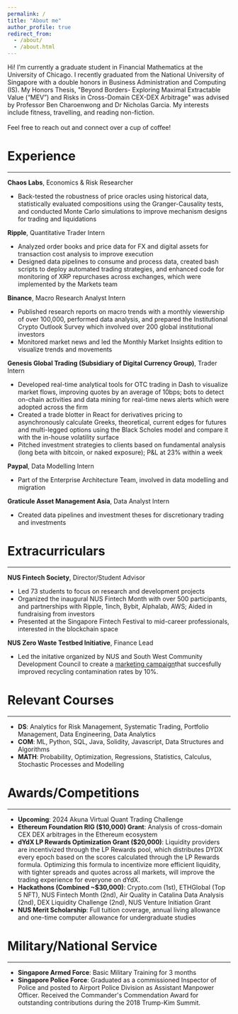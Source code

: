 ```yaml
---
permalink: /
title: "About me"
author_profile: true
redirect_from: 
  - /about/
  - /about.html
---
```


Hi! I’m currently a graduate student in Financial Mathematics at the University of Chicago. I recently graduated from the National University of Singapore with a double honors in Business Administration and Computing (IS). My Honors Thesis, "Beyond Borders- Exploring Maximal Extractable Value (“MEV”) and Risks in Cross-Domain CEX-DEX Arbitrage" was advised by Professor Ben Charoenwong and Dr Nicholas Garcia. My interests include fitness, travelling, and reading non-fiction. <br> <br> 
Feel free to reach out and connect over a cup of coffee!


Experience
======
--------
**Chaos Labs**, Economics & Risk Researcher
* Back-tested the robustness of price oracles using historical data, statistically evaluated compositions using the Granger-Causality tests, and conducted Monte Carlo simulations to improve mechanism designs for trading and liquidations

**Ripple**, Quantitative Trader Intern 
* Analyzed order books and price data for FX and digital assets for transaction cost analysis to improve execution
* Designed data pipelines to consume and process data, created bash scripts to deploy automated trading strategies, and enhanced code for monitoring of XRP repurchases across exchanges, which were implemented by the Markets team

**Binance**, Macro Research Analyst Intern
*	Published research reports on macro trends with a monthly viewership of over 100,000, performed data analysis, and prepared the Institutional Crypto Outlook Survey which involved over 200 global institutional investors 
*	Monitored market news and led the Monthly Market Insights edition to visualize trends and movements 



**Genesis Global Trading (Subsidiary of Digital Currency Group)**, Trader Intern 
* Developed real-time analytical tools for OTC trading in Dash to visualize market flows, improving quotes by an average of 10bps; bots to detect on-chain activities and data mining for real-time news alerts which were adopted across the firm
* Created a trade blotter in React for derivatives pricing to asynchronously calculate Greeks, theoretical, current edges for futures and multi-legged options using the Black Scholes model and compare it with the in-house volatility surface
* Pitched investment strategies to clients based on fundamental analysis (long beta with bitcoin, or naked exposure); P&L at 23% within a week


**Paypal**, Data Modelling Intern 
* Part of the Enterprise Architecture Team, involved in data modelling and migration


**Graticule Asset Management Asia**, Data Analyst Intern 
* Created data pipelines and investment theses for discretionary trading and investments

Extracurriculars
======
--------

**NUS Fintech Society**, Director/Student Advisor
* Led 73 students to focus on research and development projects 
* Organized the inaugural NUS Fintech Month with over 500 participants, and partnerships with Ripple, 1inch, Bybit, Alphalab, AWS; Aided in fundraising from investors
* Presented at the Singapore Fintech Festival to mid-career professionals, interested in the blockchain space 

**NUS Zero Waste Testbed Initiative**, Finance Lead
* Led the initative organized by NUS and South West Community Development Council to create a [marketing campaign](https://nus.edu.sg/zerowaste/whats-breaking-recycling-the-culprit-behind-lower-recycling-rates)that succesfully improved recycling contamination rates by 10%. 


Relevant Courses
======
--------
* **DS**: Analytics for Risk Management, Systematic Trading, Portfolio Management, Data Engineering, Data Analytics <br> 
* **COM**: ML, Python, SQL, Java, Solidity, Javascript, Data Structures and Algorithms <br>
* **MATH**: Probability, Optimization, Regressions, Statistics, Calculus, Stochastic Processes and Modelling




Awards/Competitions
======
--------

* **Upcoming**: 2024 Akuna Virtual Quant Trading Challenge
* **Ethereum Foundation RIG ($10,000) Grant**: Analysis of cross-domain CEX DEX arbitrages in the Ethereum ecosystem
* **dYdX LP Rewards Optimization Grant ($20,000)**: Liquidity providers are incentivized through the LP Rewards pool, which distributes DYDX every epoch based on the scores calculated through the LP Rewards formula. Optimizing this formula to incentivize more efficient liquidity, with tighter spreads and quotes across all markets, will improve the trading experience for everyone on dYdX. 
* **Hackathons (Combined ~$30,000)**: Crypto.com (1st), ETHGlobal (Top 5 NFT), NUS Fintech Month (2nd), Air Quality in Catalina Data Analysis (2nd), DEX Liquidity Challenge (2nd), NUS Venture Initiation Grant
* **NUS Merit Scholarship**: Full tuition coverage, annual living allowance and one-time computer allowance for undergraduate studies 

Military/National Service
======
--------

* **Singapore Armed Force**: Basic Military Training for 3 months <br> 
* **Singapore Police Force**: Graduated as a commissioned Inspector of Police and posted to Airport Police Division as Assistant Manpower Officer. Received the Commander's Commendation Award for outstanding contributions during the 2018 Trump-Kim Summit. 